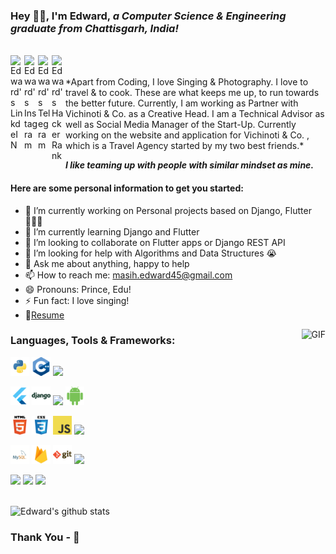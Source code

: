 ### Hey 👋🏽, I'm Edward, _a Computer Science & Engineering graduate from Chattisgarh, India!_
<br>
<a href="https://www.linkedin.com/in/edwardmasih/">
  <img align="left" alt="Edward's LinkdeIN" width="22px" src="https://cdn.jsdelivr.net/npm/simple-icons@v3/icons/linkedin.svg" />
</a>
<a href="https://www.instagram.com/edwardmasih_/">
  <img align="left" alt="Edward's Instagram" width="22px" src="https://cdn.jsdelivr.net/npm/simple-icons@v3/icons/instagram.svg" />
</a>
<a href="https://t.me/edwardmasih">
  <img align="left" alt="Edward's Telegram" width="22px" src="https://cdn.jsdelivr.net/npm/simple-icons@v3/icons/telegram.svg" />
</a>
<a href="https://www.hackerrank.com/edwardmasih/">
  <img align="left" alt="Edward's HackerRank" width="22px" src="https://cdn.jsdelivr.net/npm/simple-icons@v3/icons/hackerrank.svg" />
</a>
<br>
<br>
*Apart from Coding, I love Singing & Photography.
I love to travel & to cook. These are what keeps me up, to run towards the better future.
Currently, I am working as Partner with Vichinoti & Co. as a Creative Head. I am a Technical Advisor as well as Social Media Manager of the Start-Up.
Currently working on the website and application for Vichinoti & Co. , which is a Travel Agency started by my two best friends.*

***I like teaming up with people with similar mindset as mine.***

#### Here are some personal information to get you started:

- 🔭 I’m currently working on Personal projects based on Django, Flutter 👨🏽‍💻
- 🌱 I’m currently learning Django and Flutter
- 👯 I’m looking to collaborate on Flutter apps or Django REST API
- 🤔 I’m looking for help with Algorithms and Data Structures 😭
- 💬 Ask me about anything, happy to help
- 📫 How to reach me: masih.edward45@gmail.com
- 😄 Pronouns: Prince, Edu!
- ⚡ Fun fact: I love singing!
- 📝[Resume](https://drive.google.com/file/d/1cg640fMsOwRf0wLBWAqDgr3GWjD9m3NW/view?usp=sharing)

<img align="right" alt="GIF" src="https://media.giphy.com/media/836HiJc7pgzy8iNXCn/giphy.gif"/>

### Languages, Tools & Frameworks:
<code><img height="30" src="https://raw.githubusercontent.com/github/explore/80688e429a7d4ef2fca1e82350fe8e3517d3494d/topics/python/python.png"></code>
<code><img height="30" src="https://raw.githubusercontent.com/github/explore/80688e429a7d4ef2fca1e82350fe8e3517d3494d/topics/cpp/cpp.png"></code>
<code><img height="30" src="https://upload.wikimedia.org/wikipedia/en/thumb/3/30/Java_programming_language_logo.svg/300px-Java_programming_language_logo.svg.png"></code>

<code><img height="30" src="https://raw.githubusercontent.com/github/explore/80688e429a7d4ef2fca1e82350fe8e3517d3494d/topics/flutter/flutter.png"></code>
<code><img height="30" src="https://raw.githubusercontent.com/github/explore/80688e429a7d4ef2fca1e82350fe8e3517d3494d/topics/django/django.png"></code>
<code><img height="30" src="https://cw-production-assetsbucket-8j84s7jns7p2.s3.amazonaws.com/media/blog-images/drf-logo2.png"></code>
<code><img height="30" src="https://raw.githubusercontent.com/github/explore/80688e429a7d4ef2fca1e82350fe8e3517d3494d/topics/android/android.png"></code>

<code><img height="30" src="https://raw.githubusercontent.com/github/explore/80688e429a7d4ef2fca1e82350fe8e3517d3494d/topics/html/html.png"></code>
<code><img height="30" src="https://raw.githubusercontent.com/github/explore/80688e429a7d4ef2fca1e82350fe8e3517d3494d/topics/css/css.png"></code>
<code><img height="30" src="https://raw.githubusercontent.com/github/explore/80688e429a7d4ef2fca1e82350fe8e3517d3494d/topics/javascript/javascript.png"></code>
<code><img height="30" src="http://pluspng.com/img-png/bootstrap-logo-png-bootstrap-1024.png"></code>

<code><img height="30" src="https://raw.githubusercontent.com/github/explore/80688e429a7d4ef2fca1e82350fe8e3517d3494d/topics/mysql/mysql.png"></code>
<code><img height="30" src="https://raw.githubusercontent.com/github/explore/80688e429a7d4ef2fca1e82350fe8e3517d3494d/topics/firebase/firebase.png"></code>
<code><img height="30" src="https://raw.githubusercontent.com/github/explore/80688e429a7d4ef2fca1e82350fe8e3517d3494d/topics/git/git.png"></code>
<code><img height="30" src="https://www.freepnglogos.com/uploads/cisco-png-logo/cisco-ccna-png-logo-16.png"></code>

<code><img height="30" src="https://raw.githubusercontent.com/dhanishgajjar/vscode-icons/master/linux/city-lights.png"></code>
<code><img height="30" src="https://upload.wikimedia.org/wikipedia/commons/3/34/Android_Studio_icon.svg"></code>
<code><img height="30" src="https://upload.wikimedia.org/wikipedia/commons/a/a1/PyCharm_Logo.svg"></code>
<br><br>

![Edward's github stats](https://github-readme-stats.vercel.app/api?username=edwardmasih&show_icons=true)

### Thank You - 🙏
